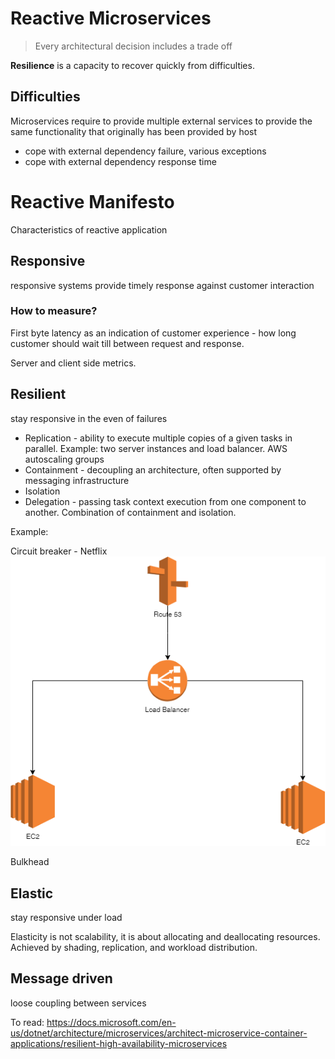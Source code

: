 # Reactive Microservices

> Every architectural decision includes a trade off

__Resilience__ is a capacity to recover quickly from difficulties. 

## Difficulties
Microservices require to provide multiple external services to provide the same functionality that originally has been provided by host

- cope with external dependency failure, various exceptions
- cope with external dependency response time


# Reactive Manifesto
Characteristics of reactive application

## Responsive
responsive systems provide timely response against customer interaction

### How to measure? 
First byte latency as an indication of customer experience - how long customer should wait till between request and response.

Server and client side metrics. 

## Resilient
stay responsive in the even of failures
- Replication - ability to execute multiple copies of a given tasks in parallel. Example: two server instances and load balancer. AWS autoscaling groups
- Containment - decoupling an architecture, often supported by messaging infrastructure
- Isolation
- Delegation - passing task context execution from one component to another. Combination of containment and isolation.

Example:


Circuit breaker - Netflix 
![Diagram](./circuit_breaker.png)


Bulkhead


## Elastic
stay responsive under load

Elasticity is not scalability, it is about allocating and deallocating resources. Achieved by shading, replication, and workload distribution.

## Message driven
loose coupling between services


To read:
https://docs.microsoft.com/en-us/dotnet/architecture/microservices/architect-microservice-container-applications/resilient-high-availability-microservices